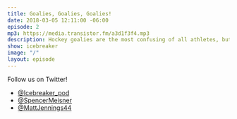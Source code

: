 ```yaml
---
title: Goalies, Goalies, Goalies!
date: 2018-03-05 12:11:00 -06:00
episode: 2
mp3: https://media.transistor.fm/a3d1f3f4.mp3
description: Hockey goalies are the most confusing of all athletes, but we try and take a stab at figuring them out! We talk Mrazek, Elliot, Niemi, Bishop, and more!
show: icebreaker
image: "/"
layout: episode
---
```


Follow us on Twitter!

* [@Icebreaker_pod](https://twitter.com/icebreaker_pod)
* [@SpencerMeisner](https://twitter.com/spencermeisner)
* [@MattJennings44](https://twitter.com/mattjennings44)
